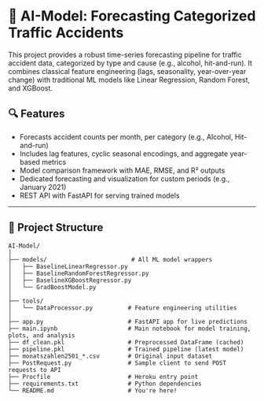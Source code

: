 # 🚦 AI-Model: Forecasting Categorized Traffic Accidents

This project provides a robust time-series forecasting pipeline for traffic accident data, categorized by type and cause (e.g., alcohol, hit-and-run). It combines classical feature engineering (lags, seasonality, year-over-year change) with traditional ML models like Linear Regression, Random Forest, and XGBoost.

## 🔍 Features

- Forecasts accident counts per month, per category (e.g., Alcohol, Hit-and-run)
- Includes lag features, cyclic seasonal encodings, and aggregate year-based metrics
- Model comparison framework with MAE, RMSE, and R² outputs
- Dedicated forecasting and visualization for custom periods (e.g., January 2021)
- REST API with FastAPI for serving trained models

---

## 📁 Project Structure

```text
AI-Model/
│
├── models/                        # All ML model wrappers
│   ├── BaselineLinearRegressor.py
│   ├── BaselineRandomForestRegressor.py
│   ├── BaselineXGBoostRegressor.py
│   └── GradBoostModel.py
│
├── tools/
│   └── DataProcessor.py          # Feature engineering utilities
│
├── app.py                        # FastAPI app for live predictions
├── main.ipynb                    # Main notebook for model training, plots, and analysis
├── df_clean.pkl                  # Preprocessed DataFrame (cached)
├── pipeline.pkl                  # Trained pipeline (latest model)
├── monatszahlen2501_*.csv        # Original input dataset
├── PostRequest.py                # Sample client to send POST requests to API
├── Procfile                      # Heroku entry point
├── requirements.txt              # Python dependencies
└── README.md                     # You're here!
